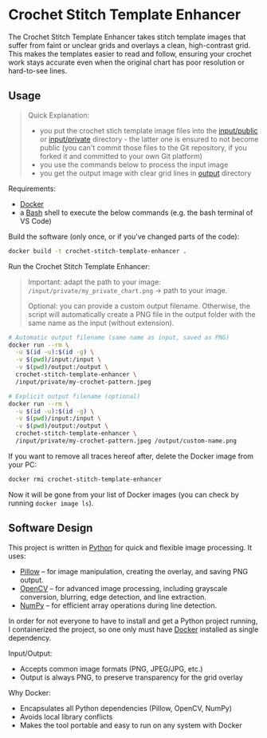 # Crochet Stitch Template Enhancer

The Crochet Stitch Template Enhancer takes stitch template images that suffer from faint or unclear grids and overlays a clean, high-contrast grid. This makes the templates easier to read and follow, ensuring your crochet work stays accurate even when the original chart has poor resolution or hard-to-see lines.

## Usage

> Quick Explanation:
>
> - you put the crochet stich template image files into the [input/public](input/public) or [input/private](input/private) directory - the latter one is ensured to not become public (you can't commit those files to the Git repository, if you forked it and committed to your own Git platform)
> - you use the commands below to process the input image
> - you get the output image with clear grid lines in [output](output) directory

Requirements:

- [Docker](https://www.docker.com/)
- a [Bash](https://www.gnu.org/software/bash/) shell to execute the below commands (e.g. the bash terminal of VS Code)

Build the software (only once, or if you've changed parts of the code):

```bash
docker build -t crochet-stitch-template-enhancer .
```

Run the Crochet Stitch Template Enhancer:

> Important: adapt the path to your image: `/input/private/my_private_chart.png` -> path to your image.
>
> Optional: you can provide a custom output filename. Otherwise, the script will automatically create a PNG file in the output folder with the same name as the input (without extension).

```bash
# Automatic output filename (same name as input, saved as PNG)
docker run --rm \
  -u $(id -u):$(id -g) \
  -v $(pwd)/input:/input \
  -v $(pwd)/output:/output \
  crochet-stitch-template-enhancer \
  /input/private/my-crochet-pattern.jpeg
```

```bash
# Explicit output filename (optional)
docker run --rm \
  -u $(id -u):$(id -g) \
  -v $(pwd)/input:/input \
  -v $(pwd)/output:/output \
  crochet-stitch-template-enhancer \
  /input/private/my-crochet-pattern.jpeg /output/custom-name.png
```

If you want to remove all traces hereof after, delete the Docker image from your PC:

```bash
docker rmi crochet-stitch-template-enhancer
```

Now it will be gone from your list of Docker images (you can check by running `docker image ls`).

## Software Design

This project is written in [Python](https://www.python.org/) for quick and flexible image processing. It uses:

- [Pillow](https://pypi.org/project/pillow/) – for image manipulation, creating the overlay, and saving PNG output.
- [OpenCV](https://opencv.org/) – for advanced image processing, including grayscale conversion, blurring, edge detection, and line extraction.
- [NumPy](https://numpy.org/) – for efficient array operations during line detection.

In order for not everyone to have to install and get a Python project running, I containerized the project, so one only must have [Docker](https://www.docker.com/) installed as single dependency.

Input/Output:

- Accepts common image formats (PNG, JPEG/JPG, etc.)
- Output is always PNG, to preserve transparency for the grid overlay

Why Docker:

- Encapsulates all Python dependencies (Pillow, OpenCV, NumPy)
- Avoids local library conflicts
- Makes the tool portable and easy to run on any system with Docker